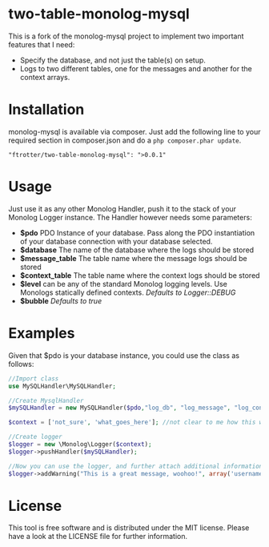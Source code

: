 two-table-monolog-mysql
=============

This is a fork of the monolog-mysql project to implement two important features that I need: 

* Specify the database, and not just the table(s) on setup. 
* Logs to two different tables, one for the messages and another for the context arrays.

# Installation
monolog-mysql is available via composer. Just add the following line to your required section in composer.json and do a `php composer.phar update`.

```
"ftrotter/two-table-monolog-mysql": ">0.0.1"
```

# Usage
Just use it as any other Monolog Handler, push it to the stack of your Monolog Logger instance. The Handler however needs some parameters:

- **$pdo** PDO Instance of your database. Pass along the PDO instantiation of your database connection with your database selected.
- **$database** The name of the database where the logs should be stored
- **$message_table** The table name where the message logs should be stored
- **$context_table** The table name where the context logs should be stored
- **$level** can be any of the standard Monolog logging levels. Use Monologs statically defined contexts. _Defaults to Logger::DEBUG_
- **$bubble** _Defaults to true_

# Examples
Given that $pdo is your database instance, you could use the class as follows:

```php
//Import class
use MySQLHandler\MySQLHandler;

//Create MysqlHandler
$mySQLHandler = new MySQLHandler($pdo,"log_db", "log_message", "log_context", array('username', 'userid'), \Monolog\Logger::DEBUG);

$context = ['not_sure', 'what_goes_here']; //not clear to me how this works

//Create logger
$logger = new \Monolog\Logger($context);
$logger->pushHandler($mySQLHandler);

//Now you can use the logger, and further attach additional information
$logger->addWarning("This is a great message, woohoo!", array('username'  => 'John Doe', 'userid'  => 245));
```

# License
This tool is free software and is distributed under the MIT license. Please have a look at the LICENSE file for further information.

